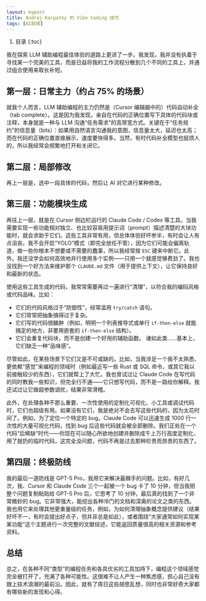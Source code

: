 ```yaml
---
layout: mypost
title: Andrej Karpathy 的 Vibe Coding 技巧
tags: [AI前端]
---
```


1. 目录
{:toc}


我在探索 LLM 辅助编程最佳体验的道路上更进了一步。我发现，我并没有执着于寻找某一个完美的工具，而是日益将我的工作流程分散到几个不同的工具上，并通过组合使用来取长补短。

## 第一层：日常主力（约占 75% 的场景）

就我个人而言，LLM 辅助编程的主力仍然是（Cursor 编辑器中的）代码自动补全（tab complete）。这是因为我发现，亲自在代码的正确位置写下具体的代码块或注释，本身就是一种与 LLM 沟通“任务需求”的高带宽方式。关键在于“任务规约”的信息量（bits）：如果用自然语言沟通我的意图，信息量太大，延迟也太高；而在代码的正确位置直接展示，速度要快得多。当然，有时代码补全模型也挺烦人的，所以我经常会频繁地打开和关闭它。

## 第二层：局部修改

再上一层是，选中一段具体的代码，然后让 AI 对它进行某种修改。

## 第三层：功能模块生成

再往上一层，就是在 Cursor 侧边栏运行的 Claude Code / Codex 等工具。当我需要实现一些功能相对独立、也比较容易用提示词（prompt）描述清楚的大块功能时，就会求助于它们。这些工具非常有用，但总体体验好坏参半，有时会让人有点沮丧。我不会开启“YOLO”模式（即完全放任不管），因为它们可能会偏离轨道，做一些你根本不想要或不需要的蠢事，所以我经常按 `ESC` 键来中断它。此外，我还没学会如何高效地并行使用多个实例——只用一个就感觉够费劲了。我也没找到一个好方法来维护那个 `CLAUDE.md` 文件（用于提供上下文），让它保持良好和最新的状态。

使用这些工具生成的代码，我常常需要再过一遍进行“清理”，以符合我的编码风格或代码品味。比如：

- 它们的代码风格过于“防御性”，经常滥用 `try/catch` 语句。
- 它们常常把抽象搞得过于复杂。
- 它们写的代码很臃肿（例如，明明一个列表推导式或单行 `if-then-else` 就能搞定的地方，非要用嵌套的 `if-then-else` 结构）。
- 它们会重复代码块，而不是创建一个好用的辅助函数。
  诸如此类……基本上，它们缺乏一种“品味感”。

尽管如此，在某些场景下它们又是不可或缺的。比如，当我涉足一个我不太熟悉、更依赖“感觉”来编程的领域时（例如最近写一些 Rust 或 SQL 命令，或其它我以前接触较少的东西），它们就帮上了大忙。我也曾试过让 Claude Code 在写代码的同时教我一些知识，但完全行不通——它只想写代码，而不是一路给你解释。我还试过让它做超参数调优，结果非常滑稽。

此外，在处理各种不那么重要、一次性使用的定制化可视化、小工具或调试代码时，它们也超级有用。如果没有它们，我是绝对不会去写这些代码的，因为太花时间了。例如，为了定位一个特定的 bug，Claude Code 可以迅速生成 1000 行一次性的大量可视化代码，找到 bug 后这些代码就会被全部删除。我们正处在一个代码“后稀缺”时代——你现在可以随心所欲地创建并删除成千上万行高度定制化、用了就扔的临时代码，这完全没问题，代码不再是过去那种珍贵而昂贵的东西了。

## 第四层：终极防线

我的最后一道防线是 GPT-5 Pro，我用它来解决最棘手的问题。比如，有好几次，我、Cursor 和 Claude Code 三个一起被一个 bug 卡了 10 分钟，但当我把整个问题复制粘贴给 GPT-5 Pro 后，它思考了 10 分钟，最后真的找到了一个非常微妙的 bug。它非常强大，能挖出各种冷门的文档和深奥的论文之类的东西。我也用它来处理其他更重量级的任务，例如，为如何清理抽象概念提供建议（结果好坏不一，有时会提出好点子，但并非总是如此），或者围绕“大家通常如何实现某某功能”这个主题进行一次完整的文献综述，它能返回质量很高的相关资源和参考资料。

## 总结

总之，在各种不同“类型”的编程任务和各具优劣的工具加持下，编程这个领域感觉完全被打开了，充满了各种可能性。这很难不让人产生一种焦虑感，担心自己没有跟上技术浪潮的最前沿。因此，就有了周日这些胡思乱想，同时也非常好奇大家都有哪些新的发现和心得。
